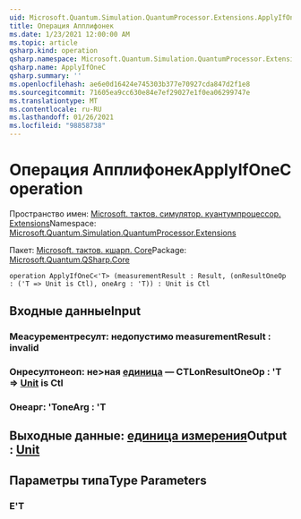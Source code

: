 ```yaml
---
uid: Microsoft.Quantum.Simulation.QuantumProcessor.Extensions.ApplyIfOneC
title: Операция Апплифонек
ms.date: 1/23/2021 12:00:00 AM
ms.topic: article
qsharp.kind: operation
qsharp.namespace: Microsoft.Quantum.Simulation.QuantumProcessor.Extensions
qsharp.name: ApplyIfOneC
qsharp.summary: ''
ms.openlocfilehash: ae6e0d16424e745303b377e70927cda847d2f1e8
ms.sourcegitcommit: 71605ea9cc630e84e7ef29027e1f0ea06299747e
ms.translationtype: MT
ms.contentlocale: ru-RU
ms.lasthandoff: 01/26/2021
ms.locfileid: "98858738"
---
```

# <a name="applyifonec-operation"></a><span data-ttu-id="a2fa7-102">Операция Апплифонек</span><span class="sxs-lookup"><span data-stu-id="a2fa7-102">ApplyIfOneC operation</span></span>

<span data-ttu-id="a2fa7-103">Пространство имен: [Microsoft. тактов. симулятор. куантумпроцессор. Extensions](xref:Microsoft.Quantum.Simulation.QuantumProcessor.Extensions)</span><span class="sxs-lookup"><span data-stu-id="a2fa7-103">Namespace: [Microsoft.Quantum.Simulation.QuantumProcessor.Extensions](xref:Microsoft.Quantum.Simulation.QuantumProcessor.Extensions)</span></span>

<span data-ttu-id="a2fa7-104">Пакет: [Microsoft. тактов. кшарп. Core](https://nuget.org/packages/Microsoft.Quantum.QSharp.Core)</span><span class="sxs-lookup"><span data-stu-id="a2fa7-104">Package: [Microsoft.Quantum.QSharp.Core](https://nuget.org/packages/Microsoft.Quantum.QSharp.Core)</span></span>




```qsharp
operation ApplyIfOneC<'T> (measurementResult : Result, (onResultOneOp : ('T => Unit is Ctl), oneArg : 'T)) : Unit is Ctl
```


## <a name="input"></a><span data-ttu-id="a2fa7-105">Входные данные</span><span class="sxs-lookup"><span data-stu-id="a2fa7-105">Input</span></span>

### <a name="measurementresult--__invalidresult__"></a><span data-ttu-id="a2fa7-106">Меасурементресулт: __недопустимо <Result>__</span><span class="sxs-lookup"><span data-stu-id="a2fa7-106">measurementResult : __invalid<Result>__</span></span>




### <a name="onresultoneop--t--unit--is-ctl"></a><span data-ttu-id="a2fa7-107">Онресултонеоп: не>ная [единица](xref:microsoft.quantum.lang-ref.unit)  — CTL</span><span class="sxs-lookup"><span data-stu-id="a2fa7-107">onResultOneOp : 'T => [Unit](xref:microsoft.quantum.lang-ref.unit)  is Ctl</span></span>




### <a name="onearg--t"></a><span data-ttu-id="a2fa7-108">Онеарг: 'T</span><span class="sxs-lookup"><span data-stu-id="a2fa7-108">oneArg : 'T</span></span>





## <a name="output--unit"></a><span data-ttu-id="a2fa7-109">Выходные данные: [единица измерения](xref:microsoft.quantum.lang-ref.unit)</span><span class="sxs-lookup"><span data-stu-id="a2fa7-109">Output : [Unit](xref:microsoft.quantum.lang-ref.unit)</span></span>



## <a name="type-parameters"></a><span data-ttu-id="a2fa7-110">Параметры типа</span><span class="sxs-lookup"><span data-stu-id="a2fa7-110">Type Parameters</span></span>

### <a name="t"></a><span data-ttu-id="a2fa7-111">Е</span><span class="sxs-lookup"><span data-stu-id="a2fa7-111">'T</span></span>

